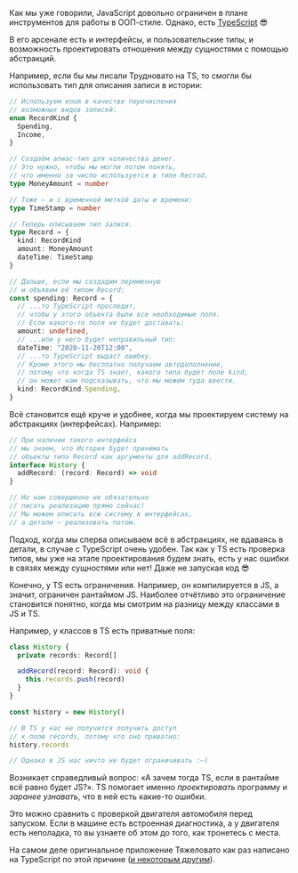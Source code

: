 ---
---

Как мы уже говорили, JavaScript довольно ограничен в плане инструментов для работы в ООП-стиле. Однако, есть [TypeScript](https://www.typescriptlang.org) 😎

В его арсенале есть и интерфейсы, и пользовательские типы, и возможность проектировать отношения между сущностями с помощью абстракций.

Например, если бы мы писали Трудновато на TS, то смогли бы использовать тип для описания записи в истории:

```ts
// Используем enum в качестве перечисления
// возможных видов записей:
enum RecordKind {
  Spending,
  Income,
}

// Создаём алиас-тип для количества денег.
// Это нужно, чтобы мы могли потом понять,
// что именно за число используется в типе Recrod.
type MoneyAmount = number

// Тоже — и с временной меткой даты и времени:
type TimeStamp = number

// Теперь описываем тип записи.
type Record = {
  kind: RecordKind
  amount: MoneyAmount
  dateTime: TimeStamp
}

// Дальше, если мы создадим переменную
// и объявим её типом Record:
const spending: Record = {
  // ...то TypeScript проследит,
  // чтобы у этого объекта были все необходимые поля.
  // Если какого-то поля не будет доставать:
  amount: undefined,
  // ...или у него будет неправильный тип:
  dateTime: "2020-11-20T12:00",
  // ...то TypeScript выдаст ошибку.
  // Кроме этого мы бесплатно получаем автодополнение,
  // потому что когда TS знает, какого типа будет поле kind,
  // он может нам подсказывать, что мы можем туда ввести.
  kind: RecordKind.Spending,
}
```

Всё становится ещё круче и удобнее, когда мы проектируем систему на абстракциях (интерфейсах). Например:

```ts
// При наличии такого интерфейса
// мы знаем, что История будет принимать
// объекты типа Record как аргументы для addRecord.
interface History {
  addRecord: (record: Record) => void
}

// Но нам совершенно не обязательно
// писать реализацию прямо сейчас!
// Мы можем описать всю систему в интерфейсах,
// а детали — реализовать потом.
```

Подход, когда мы сперва описываем всё в абстракциях, не вдаваясь в детали, в случае с TypeScript очень удобен. Так как у TS есть проверка типов, мы уже на этапе проектирования будем знать, есть у нас ошибки в связях между сущностями или нет! Даже не запуская код 😎

Конечно, у TS есть ограничения. Например, он компилируется в JS, а значит, ограничен рантаймом JS. Наиболее отчётливо это ограничение становится понятно, когда мы смотрим на разницу между классами в JS и TS.

Например, у классов в TS есть приватные поля:

```ts
class History {
  private records: Record[]

  addRecord(record: Record): void {
    this.records.push(record)
  }
}

const history = new History()

// В TS у нас не получится получить доступ
// к полю records, потому что оно приватно:
history.records

// Однако в JS нас ничто не будет ограничивать :–(
```

Возникает справедливый вопрос: «А зачем тогда TS, если в рантайме всё равно будет JS?». TS помогает именно _проектировать_ программу и _заранее узнавать_, что в ней есть какие-то ошибки.

Это можно сравнить с проверкой двигателя автомобиля перед запуском. Если в машине есть встроенная диагностика, а у двигателя есть неполадка, то вы узнаете об этом до того, как тронетесь с места.

На самом деле оригинальное приложение Тяжеловато как раз написано на TypeScript по этой причине ([и некоторым другим](https://bespoyasov.ru/blog/tzlvt-upgrade/)).
